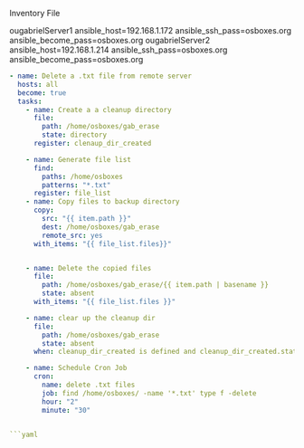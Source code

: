 Inventory File

ougabrielServer1 ansible_host=192.168.1.172 ansible_ssh_pass=osboxes.org ansible_become_pass=osboxes.org
ougabrielServer2 ansible_host=192.168.1.214 ansible_ssh_pass=osboxes.org ansible_become_pass=osboxes.org


```yaml
- name: Delete a .txt file from remote server
  hosts: all
  become: true
  tasks:
    - name: Create a a cleanup directory
      file:
        path: /home/osboxes/gab_erase
        state: directory
      register: clenaup_dir_created

    - name: Generate file list
      find:
        paths: /home/osboxes
        patterns: "*.txt"
      register: file_list
    - name: Copy files to backup directory
      copy:
        src: "{{ item.path }}"
        dest: /home/osboxes/gab_erase
        remote_src: yes
      with_items: "{{ file_list.files}}"


    - name: Delete the copied files
      file:
        path: /home/osboxes/gab_erase/{{ item.path | basename }}
        state: absent
      with_items: "{{ file_list.files }}"

    - name: clear up the cleanup dir
      file:
        path: /home/osboxes/gab_erase
        state: absent
      when: cleanup_dir_created is defined and cleanup_dir_created.stat.exists

    - name: Schedule Cron Job
      cron:
        name: delete .txt files
        job: find /home/osboxes/ -name '*.txt' type f -delete
        hour: "2"
        minute: "30"


```yaml

